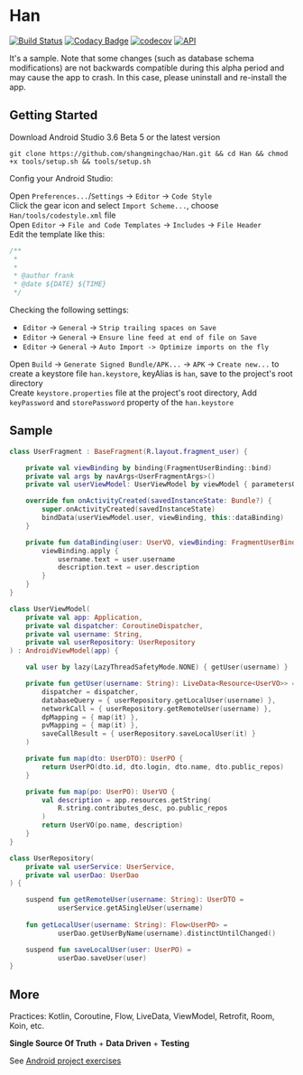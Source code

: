 # Han

[![Build Status](https://travis-ci.org/shangmingchao/Han.svg?branch=master)](https://travis-ci.org/shangmingchao/Han)
[![Codacy Badge](https://api.codacy.com/project/badge/Grade/4400af8f75f3446eb4fa9191134988a5)](https://www.codacy.com/manual/shangmingchao/Han?utm_source=github.com&amp;utm_medium=referral&amp;utm_content=shangmingchao/Han&amp;utm_campaign=Badge_Grade)
[![codecov](https://codecov.io/gh/shangmingchao/Han/branch/master/graph/badge.svg)](https://codecov.io/gh/shangmingchao/Han)
[![API](https://img.shields.io/badge/API-21%2B-brightgreen.svg?style=flat)](https://android-arsenal.com/api?level=21)

It's a sample. Note that some changes (such as database schema modifications) are not backwards compatible during this alpha period and may cause the app to crash. In this case, please uninstall and re-install the app.

## Getting Started

Download Android Studio 3.6 Beta 5 or the latest version  

```shell
git clone https://github.com/shangmingchao/Han.git && cd Han && chmod +x tools/setup.sh && tools/setup.sh
```

Config your Android Studio:  

Open `Preferences...`/`Settings` -> `Editor` -> `Code Style`  
Click the gear icon and select `Import Scheme...`, choose `Han/tools/codestyle.xml` file  
Open `Editor` -> `File and Code Templates` -> `Includes` -> `File Header`  
Edit the template like this:  

```kotlin
/**
 *
 *
 * @author frank
 * @date ${DATE} ${TIME}
 */
```

Checking the following settings:  

- `Editor` -> `General` -> `Strip trailing spaces on Save`
- `Editor` -> `General` -> `Ensure line feed at end of file on Save`
- `Editor` -> `General` -> `Auto Import -> Optimize imports on the fly`

Open `Build` -> `Generate Signed Bundle/APK...` -> `APK` -> `Create new...` to create a keystore file `han.keystore`, keyAlias is `han`, save to the project's root directory  
Create `keystore.properties` file at the project's root directory, Add `keyPassword` and `storePassword` property of the `han.keystore`  

## Sample

```kotlin
class UserFragment : BaseFragment(R.layout.fragment_user) {

    private val viewBinding by binding(FragmentUserBinding::bind)
    private val args by navArgs<UserFragmentArgs>()
    private val userViewModel: UserViewModel by viewModel { parametersOf(args.username) }

    override fun onActivityCreated(savedInstanceState: Bundle?) {
        super.onActivityCreated(savedInstanceState)
        bindData(userViewModel.user, viewBinding, this::dataBinding)
    }

    private fun dataBinding(user: UserVO, viewBinding: FragmentUserBinding) {
        viewBinding.apply {
            username.text = user.username
            description.text = user.description
        }
    }
}
```

```kotlin
class UserViewModel(
    private val app: Application,
    private val dispatcher: CoroutineDispatcher,
    private val username: String,
    private val userRepository: UserRepository
) : AndroidViewModel(app) {

    val user by lazy(LazyThreadSafetyMode.NONE) { getUser(username) }

    private fun getUser(username: String): LiveData<Resource<UserVO>> = getResource(
        dispatcher = dispatcher,
        databaseQuery = { userRepository.getLocalUser(username) },
        networkCall = { userRepository.getRemoteUser(username) },
        dpMapping = { map(it) },
        pvMapping = { map(it) },
        saveCallResult = { userRepository.saveLocalUser(it) }
    )

    private fun map(dto: UserDTO): UserPO {
        return UserPO(dto.id, dto.login, dto.name, dto.public_repos)
    }

    private fun map(po: UserPO): UserVO {
        val description = app.resources.getString(
            R.string.contributes_desc, po.public_repos
        )
        return UserVO(po.name, description)
    }
}
```

```kotlin
class UserRepository(
    private val userService: UserService,
    private val userDao: UserDao
) {

    suspend fun getRemoteUser(username: String): UserDTO =
            userService.getASingleUser(username)
    
    fun getLocalUser(username: String): Flow<UserPO> =
            userDao.getUserByName(username).distinctUntilChanged()

    suspend fun saveLocalUser(user: UserPO) =
            userDao.saveUser(user)
}
```

## More

Practices: Kotlin, Coroutine, Flow, LiveData, ViewModel, Retrofit, Room, Koin, etc.  

**Single Source Of Truth** + **Data Driven** + **Testing**  

See [Android project exercises](https://github.com/shangmingchao/shangmingchao.github.io/blob/master/blog/android_project_exercises.md)  
